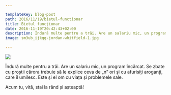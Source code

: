 ```yaml
---

templateKey: blog-post
path: 2016/11/19/bietul-functionar
title: Bietul funcționar
date: 2016-11-19T20:42:43+02:00
description: Îndură multe pentru a trăi. Are un salariu mic, un program încărcat. Se zbate cu proștii cărora trebuie să le ex
image: sm3ub_ijkqg-jordan-whitfield-1.jpg

---
```



![](/content/images/2017/01/tax-consultant-1050826_1920.jpg)


Îndură multe pentru a trăi. Are un salariu mic, un program încărcat. Se zbate cu proștii cărora trebuie să le explice ceva de „n” ori și cu afurisiți aroganți, care îl umilesc. Este și el om cu viața și problemele sale.

Acum tu, vită, stai la rând și așteaptă!

